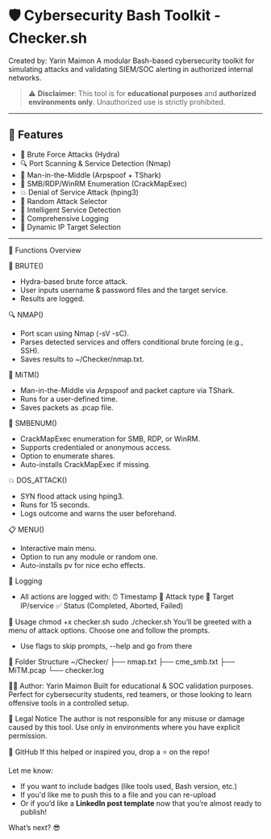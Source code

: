 # 🛡️ Cybersecurity Bash Toolkit - Checker.sh

Created by: Yarin Maimon
A modular Bash-based cybersecurity toolkit for simulating attacks and validating SIEM/SOC alerting in authorized internal networks.

> ⚠️ **Disclaimer**: This tool is for **educational purposes** and **authorized environments only**. Unauthorized use is strictly prohibited.

---

## 📌 Features

- 🔐 Brute Force Attacks (Hydra)
- 🔍 Port Scanning & Service Detection (Nmap)
- 🧅 Man-in-the-Middle (Arpspoof + TShark)
- 📂 SMB/RDP/WinRM Enumeration (CrackMapExec)
- 💥 Denial of Service Attack (hping3)
- 🎲 Random Attack Selector
- 🧠 Intelligent Service Detection
- 📁 Comprehensive Logging
- 🧰 Dynamic IP Target Selection

---

📂 Functions Overview

🔐 BRUTE()
 - Hydra-based brute force attack.
 - User inputs username & password files and the target service.
 - Results are logged.

🔍 NMAP()
- Port scan using Nmap (-sV -sC).
- Parses detected services and offers conditional brute forcing (e.g., SSH).
- Saves results to ~/Checker/nmap.txt.

🧅 MiTM()
- Man-in-the-Middle via Arpspoof and packet capture via TShark.
- Runs for a user-defined time.
- Saves packets as .pcap file.

📂 SMBENUM()
- CrackMapExec enumeration for SMB, RDP, or WinRM.
- Supports credentialed or anonymous access.
- Option to enumerate shares.
- Auto-installs CrackMapExec if missing.

💥 DOS_ATTACK()
- SYN flood attack using hping3.
- Runs for 15 seconds.
- Logs outcome and warns the user beforehand.

📋 MENU()
- Interactive main menu.
- Option to run any module or random one.
- Auto-installs pv for nice echo effects.

📜 Logging
- All actions are logged with:
    ⏰ Timestamp
    📌 Attack type
    🎯 Target IP/service
    ✅ Status (Completed, Aborted, Failed)

🚀 Usage
chmod +x checker.sh
sudo ./checker.sh
You’ll be greeted with a menu of attack options. Choose one and follow the prompts.
* Use flags to skip prompts, --help and go from there

📁 Folder Structure
~/Checker/
├── nmap.txt
├── cme_smb.txt
├── MiTM.pcap
└── checker.log

👨‍💻 Author: Yarin Maimon
Built for educational & SOC validation purposes. Perfect for cybersecurity students, red teamers, or those looking to learn offensive tools in a controlled setup.

🧯 Legal Notice
The author is not responsible for any misuse or damage caused by this tool. Use only in environments where you have explicit permission.

🔗 GitHub
If this helped or inspired you, drop a ⭐ on the repo!

Let me know:
- If you want to include badges (like tools used, Bash version, etc.)
- If you'd like me to push this to a file and you can re-upload
- Or if you’d like a **LinkedIn post template** now that you’re almost ready to publish!

What’s next? 😎
